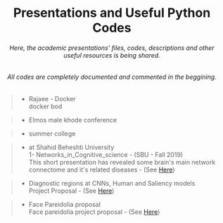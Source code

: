 <h1 align="center">Presentations and Useful Python Codes</h1>

<h6 align="center">Here, the academic presentations' files, codes, descriptions and other useful resources is being shared. </h6>
<h6 align="center">All codes are completely documented and commented in the beggining. </h6>

> - Rajaee - Docker\
> docker bod

> - Elmos
> male khode conference

> - summer college

> - at Shahid Beheshti University \
> 1- Networks_in_Cognitive_science - (SBU - Fall 2019)\
> This short presentation has revealed some brain's main network connectome and it's related diseases - (See [Here](Presentations/Networks_in_Cognitive_science.pdf))

> - Diagnostic regions at CNNs, Human and Saliency models \
> Project Proposal - (See [Here](Presentations/diagnostic_regions_proposal.pdf))

> - Face Pareidolia proposal \
> Face pareidolia project proposal - (See [Here](Presentations/FacePareidolia_proposal.pdf))